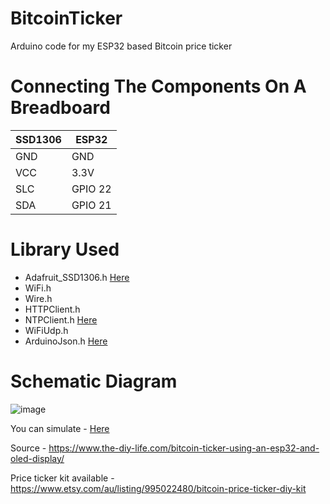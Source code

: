 # BitcoinTicker
Arduino code for my ESP32 based Bitcoin price ticker

# Connecting The Components On A Breadboard
| SSD1306 | ESP32 |
|-----|---|
| GND | GND |
| VCC | 3.3V |
| SLC | GPIO 22 |
| SDA | GPIO 21 |

# Library Used
- Adafruit_SSD1306.h [Here](https://github.com/adafruit/Adafruit_SSD1306)
- WiFi.h
- Wire.h
- HTTPClient.h
- NTPClient.h [Here](https://github.com/arduino-libraries/NTPClient)
- WiFiUdp.h
- ArduinoJson.h [Here](https://arduinojson.org/?utm_source=meta&utm_medium=library.properties)

# Schematic Diagram
![image](https://github.com/farrasrayhand/BitcoinTicker/assets/35839373/9a5a2735-7245-44c7-91ee-733862b86137)

You can simulate - [Here](https://wokwi.com/projects/380207235932160001)

Source - https://www.the-diy-life.com/bitcoin-ticker-using-an-esp32-and-oled-display/

Price ticker kit available - https://www.etsy.com/au/listing/995022480/bitcoin-price-ticker-diy-kit
